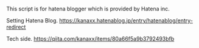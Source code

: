 This script is for hatena blogger which is provided by Hatena inc.

Setting Hatena Blog.
https://kanaxx.hatenablog.jp/entry/hatenablog/entry-redirect

Tech side.
https://qiita.com/kanaxx/items/80a66f5a9b3792493bfb
